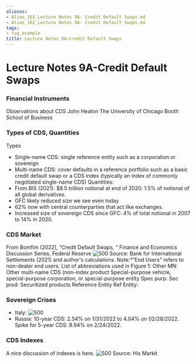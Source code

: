 ```yaml
---
aliases:
- Alias_163_Lecture Notes 9A- Credit Default Swaps.md
- Alias_162_Lecture Notes 9A- Credit Default Swaps.md
tags:
- tag_example
title: Lecture Notes 9A-Credit Default Swaps
---
```




# Lecture Notes 9A-Credit Default Swaps
### Financial Instruments

Observations about CDS
John Heaton
The University of Chicago Booth School of Business

### Types of CDS,  Quantities

Types

- Single-name CDS: single reference entity such as a corporation or sovereign
- Multi-name CDS: cover defaults in a reference portfolio such as a basic credit default swap or a CDS index (typically an index of commonly negotiated single-name CDS)
Quantities:
- From BIS (2021): \$8.5 trillion notional at end of 2020. 1.5% of notional of all global derivatives.
- GFC likely reduced size we see even today
- $62\%$ now with central counterparties that act like exchanges.
- Increased size of sovereign CDS since GFC: 4% of total notional in 2007 to $14\%$ in 2020.

### CDS Market

From Bomfim (2022),  “Credit Default Swaps,  ” Finance and Economics Discussion Series,  Federal Reserve
 ![500](https://storage.simpletex.cn/view/fX4H4YQdPgL8omCG1AoX45Hu8zFliofn6)
Source: Bank for International Settlements (2021) and author's calculations. Note:*“End Users” refers to non-dealer end users. List of abbreviations used in Figure 1: Other MN: Other multi-name CDS (non-index product Special-purpose vehicle,  special-purpose corporation,  or special-purpose entity Spec purp: Sec prod: Securitized products Reference Entity Ref Entity:

### Sovereign Crises
- Italy:
 ![500](https://storage.simpletex.cn/view/faKvB1faeiEYngaoVyAbuvDMORfQgRpir)
- Russia: 10-year CDS: 2.54% on 1/31/2022 to $4.04\%$ on 02/28/2022. Spike for 5-year CDS: $8.94\%$ on 2/24/2022.

### CDS Indexes

A nice discussion of indexes is here.
 ![500](https://storage.simpletex.cn/view/f4pCSpyxblvmNuIQVPxuGx8KNA3gMiHGK)
Source: His Markit